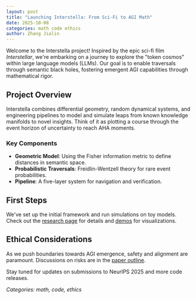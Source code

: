 ```yaml
---
layout: post
title: "Launching Interstella: From Sci-Fi to AGI Math"
date: 2025-10-08
categories: math code ethics
author: Zhang Jialin
---
```


Welcome to the Interstella project! Inspired by the epic sci-fi film *Interstellar*, we're embarking on a journey to explore the "token cosmos" within large language models (LLMs). Our goal is to enable traversals through semantic black holes, fostering emergent AGI capabilities through mathematical rigor.

## Project Overview

Interstella combines differential geometry, random dynamical systems, and engineering pipelines to model and simulate leaps from known knowledge manifolds to novel insights. Think of it as plotting a course through the event horizon of uncertainty to reach AHA moments.

### Key Components
- **Geometric Model**: Using the Fisher information metric to define distances in semantic space.
- **Probabilistic Traversals**: Freidlin-Wentzell theory for rare event probabilities.
- **Pipeline**: A five-layer system for navigation and verification.

## First Steps

We've set up the initial framework and run simulations on toy models. Check out the [research page](/research.html) for details and [demos](/demos.html) for visualizations.

## Ethical Considerations

As we push boundaries towards AGI emergence, safety and alignment are paramount. Discussions on risks are in the [paper outline](/paper.html).

Stay tuned for updates on submissions to NeurIPS 2025 and more code releases.

*Categories: math, code, ethics*
